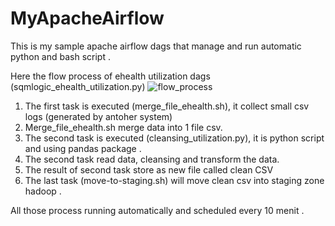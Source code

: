 # MyApacheAirflow

This is my sample apache airflow dags that manage and run automatic python and bash script . 

Here the flow process of ehealth utilization dags (sqmlogic_ehealth_utilization.py)
![flow_process](https://user-images.githubusercontent.com/25681997/97281397-0be6a200-1870-11eb-862c-88ea29d12c5b.jpg)

1. The first task is executed (merge_file_ehealth.sh), it collect small csv logs (generated by antoher system)
2. Merge_file_ehealth.sh merge data into 1 file csv. 
3. The second task is executed (cleansing_utilization.py), it is python script and using pandas package .
4. The second task read data, cleansing and transform the data. 
5. The result of second task store as new file called clean CSV
6. The last task (move-to-staging.sh) will move clean csv into staging zone hadoop .

All those process running automatically and scheduled every 10 menit . 
